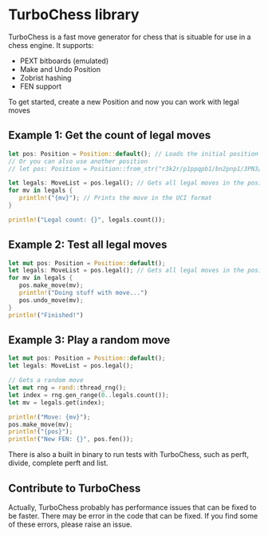 # TurboChess library

TurboChess is a fast move generator for chess that is situable for use in a chess engine. It supports:

* PEXT bitboards (emulated)
* Make and Undo Position
* Zobrist hashing
* FEN support

To get started, create a new Position and now you can work with legal moves

## Example 1: Get the count of legal moves

```rs
let pos: Position = Position::default(); // Loads the initial position
// Or you can also use another position
// let pos: Position = Position::from_str("r3k2r/p1ppqpb1/bn2pnp1/3PN3/1p2P3/2N2Q1p/PPPBBPPP/R3K2R w KQkq - 0 1").unwrap();

let legals: MoveList = pos.legal(); // Gets all legal moves in the position
for mv in legals {
   println!("{mv}"); // Prints the move in the UCI format
}

println!("Legal count: {}", legals.count());
```

## Example 2: Test all legal moves

```rs
let mut pos: Position = Position::default();
let legals: MoveList = pos.legal(); // Gets all legal moves in the position
for mv in legals {
   pos.make_move(mv);
   println!("Doing stuff with move...")
   pos.undo_move(mv);
}
println!("Finished!")
```

## Example 3: Play a random move

```rs
let mut pos: Position = Position::default();
let legals: MoveList = pos.legal();

// Gets a random move
let mut rng = rand::thread_rng();
let index = rng.gen_range(0..legals.count());
let mv = legals.get(index);

println!("Move: {mv}");
pos.make_move(mv);
println!("{pos}");
println!("New FEN: {}", pos.fen());
```

There is also a built in binary to run tests with TurboChess, such as perft, divide, complete perft and list.

## Contribute to TurboChess

Actually, TurboChess probably has performance issues that can be fixed to be faster. There may be error in the code that can be fixed. If you find some of these errors, please raise an issue.
